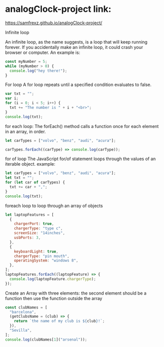 # analogClock-project link:

https://samfrexz.github.io/analogClock-project/

Infinite loop

An infinite loop, as the name suggests, is a loop that will keep running forever. If you accidentally make an infinite loop, it could crash your browser or computer. An example is:

```js
const myNumber = 5;
while (myNumber > 0) {
  console.log("hey there!");
}
```

For loop
A for loop repeats until a specified condition evaluates to false.

```js
var txt = "";
var i;
for (i = 0; i < 5; i++) {
  txt += "The number is " + i + "<br>";
}
console.log(txt);
```

for each loop:
The forEach() method calls a function once for each element in an array, in order.

```js
let carTypes = ["volvo", "benz", "audi", "acura"];

carTypes.forEach((carType) => console.log(carType));
```

for of loop
The JavaScript for/of statement loops through the values of an iterable object.
example:

```js
let carTypes = ["volvo", "benz", "audi", "acura"];
let txt = "";
for (let car of carTypes) {
  txt += car + ",";
}
console.log(txt);
```

foreach loop to loop through an array of objects

```js
let laptopFeatures = [
  {
    chargerPort: true,
    chargerType: "type c",
    screenSize: "14inches",
    usbPorts: 3,
  },
  {
    keyboardLight: true,
    chargerType: "pin mouth",
    operatingSystem: "windows 8",
  },
];
laptopFeatures.forEach((laptopFeature) => {
  console.log(laptopFeature.chargerType);
});
```

Create an Array with three elements: the second element should be a function then use the function outside the array

```js
const clubNames = [
  "barcelona",
  (getClubsName = (club) => {
    return `the name of my club is ${club}!`;
  }),
  "Sevilla",
];
console.log(clubNames[1]("arsenal"));
```
